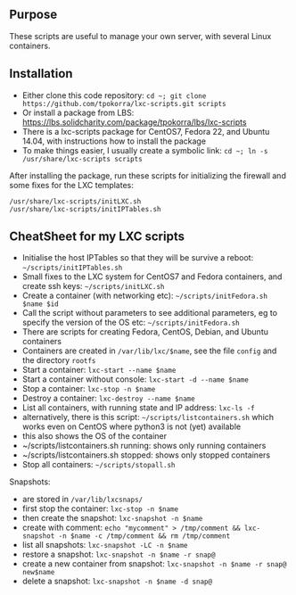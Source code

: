 Purpose
-------

These scripts are useful to manage your own server, with several Linux containers.

Installation
------------

* Either clone this code repository: `cd ~; git clone https://github.com/tpokorra/lxc-scripts.git scripts`
* Or install a package from LBS: https://lbs.solidcharity.com/package/tpokorra/lbs/lxc-scripts
 * There is a lxc-scripts package for CentOS7, Fedora 22, and Ubuntu 14.04, with instructions how to install the package
 * To make things easier, I usually create a symbolic link: `cd ~; ln -s /usr/share/lxc-scripts scripts`

After installing the package, run these scripts for initializing the firewall and some fixes for the LXC templates:

    /usr/share/lxc-scripts/initLXC.sh
    /usr/share/lxc-scripts/initIPTables.sh

CheatSheet for my LXC scripts
---------------------------------

* Initialise the host IPTables so that they will be survive a reboot: `~/scripts/initIPTables.sh`
* Small fixes to the LXC system for CentOS7 and Fedora containers, and create ssh keys: `~/scripts/initLXC.sh`
* Create a container (with networking etc): `~/scripts/initFedora.sh $name $id`
 * Call the script without parameters to see additional parameters, eg to specify the version of the OS etc: `~/scripts/initFedora.sh`
 * There are scripts for creating Fedora, CentOS, Debian, and Ubuntu containers
* Containers are created in `/var/lib/lxc/$name`, see the file `config` and the directory `rootfs`
* Start a container: `lxc-start --name $name`
* Start a container without console: `lxc-start -d --name $name`
* Stop a container: `lxc-stop -n $name`
* Destroy a container: `lxc-destroy --name $name`
* List all containers, with running state and IP address: `lxc-ls -f`
 * alternatively, there is this script: `~/scripts/listcontainers.sh` which works even on CentOS where python3 is not (yet) available
 * this also shows the OS of the container
 * ~/scripts/listcontainers.sh running: shows only running containers
 * ~/scripts/listcontainers.sh stopped: shows only stopped containers
* Stop all containers: `~/scripts/stopall.sh`

Snapshots:
* are stored in `/var/lib/lxcsnaps/`
* first stop the container: `lxc-stop -n $name`
* then create the snapshot: `lxc-snapshot -n $name`
 * create with comment: `echo "mycomment" > /tmp/comment && lxc-snapshot -n $name -c /tmp/comment && rm /tmp/comment`
* list all snapshots: `lxc-snapshot -LC -n $name`
* restore a snapshot: `lxc-snapshot -n $name -r snap@`
* create a new container from snapshot: `lxc-snapshot -n $name -r snap@ new$name`
* delete a snapshot: `lxc-snapshot -n $name -d snap@`
